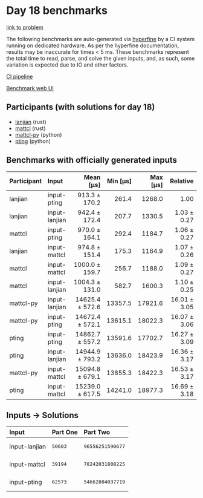 # Day 18 benchmarks

[link to problem](https://adventofcode.com/2023/day/18)

The following benchmarks are auto-generated via
[hyperfine](https://github.com/sharkdp/hyperfine) by a CI system running on
dedicated hardware. As per the hyperfine documentation, results may be
inaccurate for times < 5 ms. These benchmarks represent the total time to read,
parse, and solve the given inputs, and, as such, some variation is expected due
to IO and other factors.

[CI pipeline](http://ci.papercode.net:8080/teams/main/pipelines/aoc2023)

[Benchmark web UI](https://aoc.ancalagon.black)


## Participants (with solutions for day 18)

- [lanjian](https://github.com/lanjian/aoc-2023) (rust)
- [mattcl](https://github.com/mattcl/aoc2023) (rust)
- [mattcl-py](https://github.com/mattcl/aoc2023-py) (python)
- [pting](https://github.com/pting/aoc2023) (python)


## Benchmarks with officially generated inputs

| Participant | Input | Mean [µs] | Min [µs] | Max [µs] | Relative |
|:---|:---|---:|---:|---:|---:|
| lanjian | input-pting | 913.3 ± 170.2 | 261.4 | 1268.0 | 1.00 |
| lanjian | input-lanjian | 942.4 ± 172.4 | 207.7 | 1330.5 | 1.03 ± 0.27 |
| mattcl | input-pting | 970.0 ± 164.1 | 292.4 | 1184.7 | 1.06 ± 0.27 |
| lanjian | input-mattcl | 974.8 ± 151.4 | 175.3 | 1164.9 | 1.07 ± 0.26 |
| mattcl | input-mattcl | 1000.0 ± 159.7 | 256.7 | 1188.0 | 1.09 ± 0.27 |
| mattcl | input-lanjian | 1004.3 ± 131.0 | 582.7 | 1600.3 | 1.10 ± 0.25 |
| mattcl-py | input-lanjian | 14625.4 ± 572.6 | 13357.5 | 17921.6 | 16.01 ± 3.05 |
| mattcl-py | input-pting | 14672.4 ± 572.1 | 13615.1 | 18022.3 | 16.07 ± 3.06 |
| pting | input-pting | 14862.7 ± 557.2 | 13591.6 | 17702.7 | 16.27 ± 3.09 |
| pting | input-lanjian | 14944.9 ± 793.2 | 13636.0 | 18423.9 | 16.36 ± 3.17 |
| mattcl-py | input-mattcl | 15094.8 ± 679.1 | 13855.3 | 18422.3 | 16.53 ± 3.17 |
| pting | input-mattcl | 15239.0 ± 617.5 | 14241.0 | 18977.3 | 16.69 ± 3.18 |


## Inputs -> Solutions

| Input | Part One | Part Two |
|:---|:---|:---|
|input-lanjian|<pre>50603</pre>|<pre>96556251590677</pre>|
|input-mattcl|<pre>39194</pre>|<pre>78242031808225</pre>|
|input-pting|<pre>62573</pre>|<pre>54662804037719</pre>|